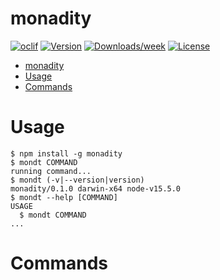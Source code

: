 # monadity

[![oclif](https://img.shields.io/badge/cli-oclif-brightgreen.svg)](https://oclif.io)
[![Version](https://img.shields.io/npm/v/monadity.svg)](https://npmjs.org/package/monadity)
[![Downloads/week](https://img.shields.io/npm/dw/monadity.svg)](https://npmjs.org/package/monadity)
[![License](https://img.shields.io/npm/l/monadity.svg)](https://github.com/anqurvanillapy/monadity/blob/master/package.json)

<!-- toc -->
* [monadity](#monadity)
* [Usage](#usage)
* [Commands](#commands)
<!-- tocstop -->
# Usage
<!-- usage -->
```sh-session
$ npm install -g monadity
$ mondt COMMAND
running command...
$ mondt (-v|--version|version)
monadity/0.1.0 darwin-x64 node-v15.5.0
$ mondt --help [COMMAND]
USAGE
  $ mondt COMMAND
...
```
<!-- usagestop -->
# Commands
<!-- commands -->

<!-- commandsstop -->
